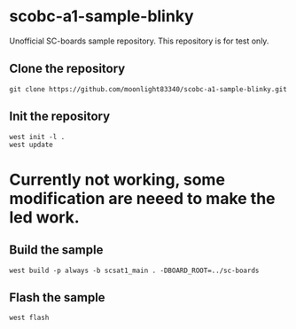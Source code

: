 # scobc-a1-sample-blinky
Unofficial SC-boards sample repository. This repository is for test only.

## Clone the repository
```
git clone https://github.com/moonlight83340/scobc-a1-sample-blinky.git
```

## Init the repository
```
west init -l .
west update
```
# Currently not working, some modification are neeed to make the led work.

## Build the sample
```
west build -p always -b scsat1_main . -DBOARD_ROOT=../sc-boards
```

## Flash the sample
```
west flash
```

